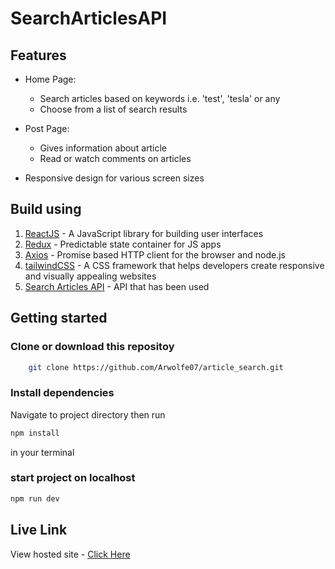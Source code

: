 # SearchArticlesAPI

## Features

- Home Page:

  - Search articles based on keywords i.e. 'test', 'tesla' or any
  - Choose from a list of search results

- Post Page:

  - Gives information about article
  - Read or watch comments on articles

- Responsive design for various screen sizes

## Build using

1. [ReactJS](https://react.dev/) - A JavaScript library for building user interfaces
2. [Redux](https://redux.js.org/) - Predictable state container for JS apps
3. [Axios](https://axios-http.com/docs/intro) - Promise based HTTP client for the browser and node.js
4. [tailwindCSS](https://tailwindcss.com/) - A CSS framework that helps developers create responsive and visually appealing websites
5. [Search Articles API](https://hn.algolia.com/api) - API that has been used

## Getting started

### Clone or download this repositoy

```sh
    git clone https://github.com/Arwolfe07/article_search.git
```

### Install dependencies

Navigate to project directory then run

```sh
npm install
```

in your terminal

### start project on localhost

```sh
npm run dev
```

## Live Link
View hosted site - [Click Here](https://6579513941397c60c215a583--spectacular-conkies-f4b7a7.netlify.app/)
